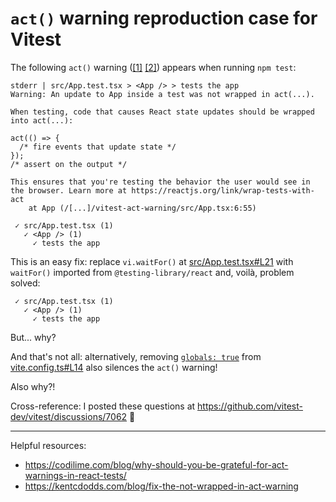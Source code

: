 # `act()` warning reproduction case for Vitest

The following `act()` warning ([[1]](https://codilime.com/blog/why-should-you-be-grateful-for-act-warnings-in-react-tests/) [[2]](https://kentcdodds.com/blog/fix-the-not-wrapped-in-act-warning)) appears when running `npm test`:

```tsx
stderr | src/App.test.tsx > <App /> > tests the app
Warning: An update to App inside a test was not wrapped in act(...).

When testing, code that causes React state updates should be wrapped into act(...):

act(() => {
  /* fire events that update state */
});
/* assert on the output */

This ensures that you're testing the behavior the user would see in the browser. Learn more at https://reactjs.org/link/wrap-tests-with-act
    at App (/[...]/vitest-act-warning/src/App.tsx:6:55)

 ✓ src/App.test.tsx (1)
   ✓ <App /> (1)
     ✓ tests the app
```

This is an easy fix: replace `vi.waitFor()` at [src/App.test.tsx#L21](src/App.test.tsx#L21) with `waitFor()` imported from `@testing-library/react` and, voilà, problem solved:

```tsx
 ✓ src/App.test.tsx (1)
   ✓ <App /> (1)
     ✓ tests the app
```

But... why?

And that's not all: alternatively, removing [`globals: true`](https://vitest.dev/config/#globals) from [vite.config.ts#L14](vite.config.ts#L14) also silences the `act()` warning!

Also why?!

Cross-reference: I posted these questions at https://github.com/vitest-dev/vitest/discussions/7062 🤞

---

Helpful resources:

- https://codilime.com/blog/why-should-you-be-grateful-for-act-warnings-in-react-tests/
- https://kentcdodds.com/blog/fix-the-not-wrapped-in-act-warning
